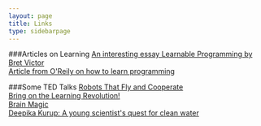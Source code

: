 ```yaml
---
layout: page
title: Links
type: sidebarpage
---
```


###Articles on Learning 
[An interesting essay Learnable Programming by Bret Victor](http://worrydream.com/LearnableProgramming/) <br/>
[Article from O'Reily on how to learn programming](http://radar.oreilly.com/2015/09/are-there-some-students-who-cant-learn-how-to-code.html) <br/>

###Some TED Talks
[Robots That Fly and Cooperate](https://www.ted.com/talks/vijay_kumar_robots_that_fly_and_cooperate) <br/>
[Bring on the Learning Revolution!](https://www.ted.com/talks/sir_ken_robinson_bring_on_the_revolution) <br/>
[Brain Magic](https://www.ted.com/talks/keith_barry_does_brain_magic) <br/>
[Deepika Kurup: A young scientist's quest for clean water](https://www.ted.com/talks/deepika_kurup_a_young_scientist_s_quest_for_clean_water) <br/>
